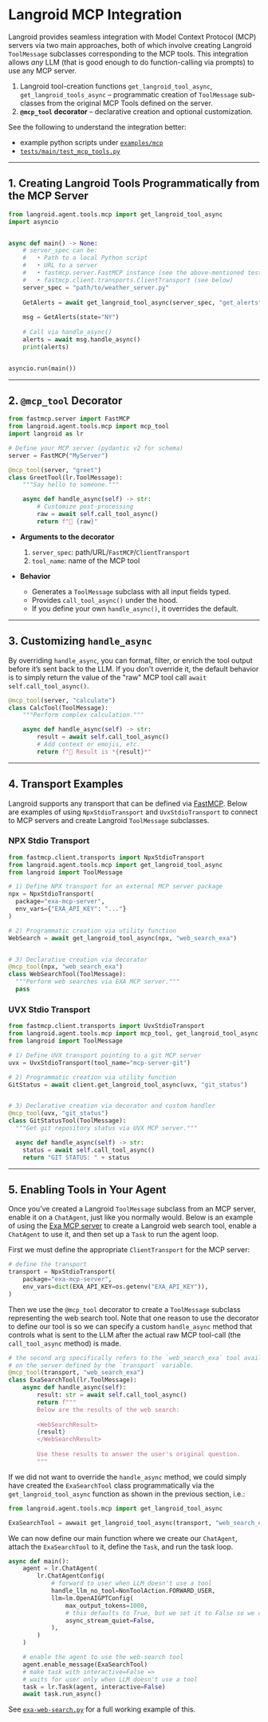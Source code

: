 # Langroid MCP Integration

Langroid provides seamless integration with Model Context Protocol (MCP) servers via 
two main approaches, both of which involve creating Langroid `ToolMessage` subclasses
corresponding to the MCP tools. This integration allows _any_ LLM
(that is good enough to do function-calling via prompts) to use any MCP server.

1. Langroid tool-creation functions `get_langroid_tool_async`, `get_langroid_tools_async` – programmatic creation of 
   `ToolMessage` 
   sub-classes from the original MCP Tools defined on the server.
2. **`@mcp_tool` decorator** – declarative creation and optional customization.

See the following to understand the integration better:

- example python scripts under [`examples/mcp`](https://github.com/langroid/langroid/tree/main/examples/mcp)
- [`tests/main/test_mcp_tools.py`](https://github.com/langroid/langroid/blob/main/tests/main/test_mcp_tools.py)

---

## 1. Creating Langroid Tools Programmatically from the MCP Server

```python
from langroid.agent.tools.mcp import get_langroid_tool_async
import asyncio


async def main() -> None:
    # server_spec can be:
    #   • Path to a local Python script
    #   • URL to a server
    #   • fastmcp.server.FastMCP instance (see the above-mentioned test)
    #   • fastmcp.client.transports.ClientTransport (see below) 
    server_spec = "path/to/weather_server.py"
    
    GetAlerts = await get_langroid_tool_async(server_spec, "get_alerts")
    
    msg = GetAlerts(state="NY")
    
    # Call via handle_async()
    alerts = await msg.handle_async()
    print(alerts)


asyncio.run(main())
```

---

## 2. `@mcp_tool` Decorator

```python
from fastmcp.server import FastMCP
from langroid.agent.tools.mcp import mcp_tool
import langroid as lr

# Define your MCP server (pydantic v2 for schema)
server = FastMCP("MyServer")

@mcp_tool(server, "greet")
class GreetTool(lr.ToolMessage):
    """Say hello to someone."""

    async def handle_async(self) -> str:
        # Customize post-processing
        raw = await self.call_tool_async()
        return f"💬 {raw}"
```

- **Arguments to the decorator**
    1. `server_spec`: path/URL/`FastMCP`/`ClientTransport`
    2. `tool_name`: name of the MCP tool

- **Behavior**
    - Generates a `ToolMessage` subclass with all input fields typed.
    - Provides `call_tool_async()` under the hood.
    - If you define your own `handle_async()`, it overrides the default.

---

## 3. Customizing `handle_async`

By overriding `handle_async`, you can format, filter, or enrich the tool output 
before it’s sent back to the LLM. If you don't override it, the default behavior is to
simply return the value of the "raw" MCP tool call `await self.call_tool_async()`.

```python
@mcp_tool(server, "calculate")
class CalcTool(ToolMessage):
    """Perform complex calculation."""

    async def handle_async(self) -> str:
        result = await self.call_tool_async()
        # Add context or emojis, etc.
        return f"🧮 Result is *{result}*"
```

---

## 4. Transport Examples

Langroid supports any transport that can be defined via [FastMCP](https://gofastmcp.com/clients/transports).
Below are examples of using `NpxStdioTransport` and `UvxStdioTransport` to connect
to MCP servers and create Langroid `ToolMessage` subclasses.

### NPX Stdio Transport

```python
from fastmcp.client.transports import NpxStdioTransport
from langroid.agent.tools.mcp import get_langroid_tool_async
from langroid import ToolMessage

# 1) Define NPX transport for an external MCP server package
npx = NpxStdioTransport(
  package="exa-mcp-server",
  env_vars={"EXA_API_KEY": "..."}
)

# 2) Programmatic creation via utility function
WebSearch = await get_langroid_tool_async(npx, "web_search_exa")


# 3) Declarative creation via decorator
@mcp_tool(npx, "web_search_exa")
class WebSearchTool(ToolMessage):
  """Perform web searches via EXA MCP server."""
  pass
```

### UVX Stdio Transport

```python
from fastmcp.client.transports import UvxStdioTransport
from langroid.agent.tools.mcp import mcp_tool, get_langroid_tool_async
from langroid import ToolMessage

# 1) Define UVX transport pointing to a git MCP server
uvx = UvxStdioTransport(tool_name="mcp-server-git")

# 2) Programmatic creation via utility function
GitStatus = await client.get_langroid_tool_async(uvx, "git_status")


# 3) Declarative creation via decorator and custom handler
@mcp_tool(uvx, "git_status")
class GitStatusTool(ToolMessage):
  """Get git repository status via UVX MCP server."""

  async def handle_async(self) -> str:
    status = await self.call_tool_async()
    return "GIT STATUS: " + status
```

---

## 5. Enabling Tools in Your Agent

Once you’ve created a Langroid `ToolMessage` subclass from an MCP server, enable it on a `ChatAgent`, just like you normally would. Below is an example of using 
the [Exa MCP server](https://docs.exa.ai/examples/exa-mcp) to create a 
Langroid web search tool, enable a `ChatAgent` to use it, and then set up a `Task` to 
run the agent loop.

First we must define the appropriate `ClientTransport` for the MCP server:
```python
# define the transport
transport = NpxStdioTransport(
    package="exa-mcp-server",
    env_vars=dict(EXA_API_KEY=os.getenv("EXA_API_KEY")),
)
```

Then we use the `@mcp_tool` decorator to create a `ToolMessage` 
subclass representing the web search tool. Note that one reason to use the decorator
to define our tool is so we can specify a custom `handle_async` method that
controls what is sent to the LLM after the actual raw MCP tool-call
(the `call_tool_async` method) is made.

```python
# the second arg specifically refers to the `web_search_exa` tool available
# on the server defined by the `transport` variable.
@mcp_tool(transport, "web_search_exa")
class ExaSearchTool(lr.ToolMessage):
    async def handle_async(self):
        result: str = await self.call_tool_async()
        return f"""
        Below are the results of the web search:
        
        <WebSearchResult>
        {result}
        </WebSearchResult>
        
        Use these results to answer the user's original question.
        """

```

If we did not want to override the `handle_async` method, we could simply have
created the `ExaSearchTool` class programmatically via the `get_langroid_tool_async` 
function as shown in the previous section, i.e.:

```python
from langroid.agent.tools.mcp import get_langroid_tool_async

ExaSearchTool = awwait get_langroid_tool_async(transport, "web_search_exa")
```

We can now define our main function where we create our `ChatAgent`,
attach the `ExaSearchTool` to it, define the `Task`, and run the task loop.

```python
async def main():
    agent = lr.ChatAgent(
        lr.ChatAgentConfig(
            # forward to user when LLM doesn't use a tool
            handle_llm_no_tool=NonToolAction.FORWARD_USER,
            llm=lm.OpenAIGPTConfig(
                max_output_tokens=1000,
                # this defaults to True, but we set it to False so we can see output
                async_stream_quiet=False,
            ),
        )
    )

    # enable the agent to use the web-search tool
    agent.enable_message(ExaSearchTool)
    # make task with interactive=False =>
    # waits for user only when LLM doesn't use a tool
    task = lr.Task(agent, interactive=False)
    await task.run_async()
```

See [`exa-web-search.py`](https://github.com/langroid/langroid/blob/main/examples/mcp/exa-web-search.py) for a full 
working example of this. 